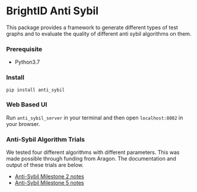 # BrightID Anti Sybil

This package provides a framework to generate different types of test graphs and to evaluate the quality of different anti sybil algorithms on them.

### Prerequisite

- Python3.7

### Install

```
pip install anti_sybil
```

### Web Based UI

Run `anti_sybil_server` in your terminal and then open `localhost:8082` in your browser.

### Anti-Sybil Algorithm Trials

We tested four different algorithms with different parameters. This was made possible through funding from Aragon. The documentation and output of these trials are below.

* [Anti-Sybil Milestone 2 notes](https://docs.google.com/document/d/1-mskGNiVxtoBWLRYypFXa003y1H9-ZAHJnXuc0i-xsE/edit#heading=h.44stmx2536if)
* [Anti-Sybil Milestone 5 notes](https://docs.google.com/document/d/1C4wX-NjypgKKd92puqJTt9AiAHu55oWm3LqWbPeOBDM/edit#heading=h.44stmx2536if)

